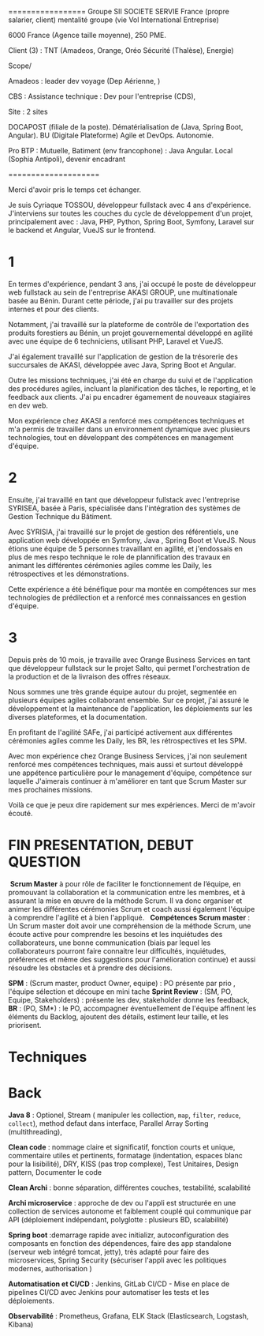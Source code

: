 
=================
Groupe SII
SOCIETE SERVIE France (propre salarier, client)
mentalité groupe (vie Vol International Entreprise)

6000 France  (Agence taille moyenne), 250 PME.

Client (3) : TNT (Amadeos, Orange, Oréo Sécurité (Thalèse), Energie)

Scope/ 

Amadeos :  leader dev voyage  (Dep Aérienne, )

CBS : 
Assistance technique : Dev pour l'entreprise  (CDS), 

Site : 2 sites


DOCAPOST (filiale de la poste). Dématérialisation de (Java, Spring Boot, Angular). BU (Digitale Plateforme) Agile et DevOps. Autonomie.

Pro BTP : Mutuelle, Batiment (env francophone) : Java Angular. Local (Sophia Antipoli),  devenir encadrant

====================



Merci d'avoir pris le temps cet échanger.

Je suis Cyriaque TOSSOU, développeur fullstack avec 4 ans d'expérience. J'interviens sur toutes les couches du cycle de développement d'un projet, principalement avec :
Java, PHP, Python, Spring Boot, Symfony, Laravel sur le backend et Angular, VueJS sur le frontend.

# 1
En termes d'expérience, pendant 3 ans, j'ai occupé le poste de développeur web fullstack au sein de l'entreprise AKASI GROUP, une multinationale basée au Bénin. Durant cette période, j'ai pu travailler sur des projets internes et pour des clients.

Notamment, j'ai travaillé sur la plateforme de contrôle de l'exportation des produits forestiers au Bénin, un projet gouvernemental développé en agilité avec une équipe de 6 techniciens, utilisant PHP, Laravel et VueJS.

J'ai également travaillé sur l'application de gestion de la trésorerie des succursales de AKASI, développée avec Java, Spring Boot et Angular.

Outre les missions techniques, j'ai été en charge du suivi et de l'application des procédures agiles, incluant la planification des tâches, le reporting, et le feedback aux clients. J'ai pu encadrer égamement de nouveaux stagiaires en dev web.

Mon expérience chez AKASI a renforcé mes compétences techniques et m'a permis de travailler dans un environnement dynamique avec plusieurs technologies, tout en développant des compétences en management d'équipe.

# 2 
Ensuite, j'ai travaillé en tant que développeur fullstack avec l'entreprise SYRISEA, basée à Paris, spécialisée dans l'intégration des systèmes de Gestion Technique du Bâtiment.

Avec SYRISIA, j'ai travaillé sur le projet de gestion des référentiels, une application web développée en  Symfony, Java , Spring Boot et VueJS. Nous étions une équipe de 5 personnes travaillant en agilité, et j'endossais en plus de mes respo technique le role de plannification des travaux en animant les différentes cérémonies agiles comme les Daily, les rétrospectives et les démonstrations.

Cette expérience a été bénéfique pour ma montée en compétences sur mes technologies de prédilection et a renforcé mes connaissances en gestion d'équipe.

# 3
Depuis près de 10 mois, je travaille avec Orange Business Services en tant que développeur fullstack sur le projet Salto, qui permet l'orchestration de la production et de la livraison des offres réseaux.

Nous sommes une très grande équipe autour du projet, segmentée en plusieurs équipes agiles collaborant ensemble. Sur ce projet, j'ai assuré le développement et la maintenance de l'application, les déploiements sur les diverses plateformes, et la documentation.

En profitant de l'agilité SAFe, j'ai participé activement aux différentes cérémonies agiles comme les Daily, les BR, les rétrospectives et les SPM.

Avec mon expérience chez Orange Business Services, j'ai non seulement renforcé mes compétences techniques, mais aussi et surtout développé une appétence particulière pour le management d'équipe, compétence sur laquelle J'aimerais continuer à m'améliorer en tant que Scrum Master sur mes prochaines missions.

Voilà ce que je peux dire rapidement sur mes expériences. Merci de m'avoir écouté.

# FIN PRESENTATION, DEBUT QUESTION


 **Scrum Master** à pour rôle de faciliter le fonctionnement de l’équipe, en promouvant la collaboration et la communication entre les membres, et à assurant la mise en œuvre de la méthode Scrum. Il va donc organiser et animer les différentes cérémonies Scrum et coach aussi également l'équipe à comprendre l'agilité et à bien l'appliqué.
 
**Compétences Scrum master** : Un Scrum master doit avoir une compréhension de la méthode Scrum,  une écoute active pour comprendre les besoins et les inquiétudes des collaborateurs, une bonne communication (biais par lequel les collaborateurs pourront faire connaitre leur difficultés, inquiétudes, préférences et même des suggestions pour l'amélioration continue) et aussi résoudre les obstacles et à prendre des décisions.

**SPM** : (Scrum master, product Owner, equipe) : PO présente par prio , l'équipe sélection et découpe en mini tache
**Sprint Review** :  (SM, PO, Equipe, Stakeholders) : présente les dev, stakeholder donne les feedback, 
**BR** : (PO, SM*) : le PO, accompagner éventuellement de l'équipe affinent les éléments du Backlog, ajoutent des détails, estiment leur taille, et les priorisent.


# Techniques

# Back 
**Java 8** : Optionel, Stream ( manipuler les collection, `map`, `filter`, `reduce`, `collect`), method defaut dans interface, Parallel Array Sorting (multithreading),  

**Clean code** : nommage claire et significatif, fonction courts et unique, commentaire utiles et pertinents, formatage (indentation, espaces blanc pour la lisibilité), DRY, KISS (pas trop complexe), Test Unitaires, Design pattern, Documenter le code

**Clean Archi** : bonne séparation, différentes couches, testabilité, scalabilité

**Archi microservice** : approche de dev ou l'appli est structurée en une collection de services autonome et faiblement couplé qui communique par API 
	(déploiement indépendant, polyglotte : plusieurs BD, scalabilité)

**Spring boot** :demarrage rapide avec initializr, autoconfiguration des composants en fonction des dépendences, faire des app standalone (serveur web intégré tomcat, jetty), très adapté pour faire des microservices, Spring Security (sécuriser l'appli avec les politiques modernes, authorisation ) 

**Automatisation et CI/CD** : Jenkins, GitLab CI/CD
	- Mise en place de pipelines CI/CD avec Jenkins pour automatiser les tests et les déploiements.

**Observabilité** : Prometheus, Grafana, ELK Stack (Elasticsearch, Logstash, Kibana)








